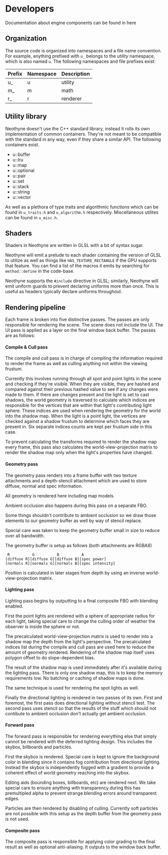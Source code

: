 # Developers
Documentation about engine components can be found in here

## Organization
The source code is organized into namespaces and a file name convention.
For example, anything prefixed with `u_` belongs to the *utility* namespace,
which is also named `u`. The following namespaces and file prefixes exist:

| Prefix | Namespace | Description |
|--------|-----------|-------------|
| u_     | u         | utility     |
| m_     | m         | math        |
| r_     | r         | renderer    |

## Utility library
Neothyne doesn't use the C++ standard library, instead it rolls its own
implementation of common containers. They're not meant to be compatible with the
standard in any way, even if they share a similar API. The following containers
exist.

* u::buffer
* u::lru
* u::map
* u::optional
* u::pair
* u::set
* u::stack
* u::string
* u::vector

As well as a plethora of type traits and algorithmic functions which can be
found in `u_traits.h` and `u_algorithm.h` respectively. Miscellaneous utilites can
be found in `u_misc.h`.

## Shaders

Shaders in Neothyne are written in GLSL with a bit of syntax sugar.

Neothyne will emit a prelude to each shader containing the version of GLSL to
utilize as well as things like `HAS_TEXTURE_RECTANGLE` if the GPU supports that
feature. You can find a list of the macros it emits by searching for
`method::define` in the code-base.

Neothyne supports the `#include` directive in GLSL; similarly, Neothyne will emit
uniform guards to prevent declaring uniforms more than once. This is useful as
headers typically declare uniforms throughout.

## Rendering pipeline

Each frame is broken into five distinctive passes. The passes are only responsible
for rendering the scene. The scene does not include the UI. The UI pass is applied
as a layer on the final window back buffer. The passes are as follows:

#### Compile & Cull pass

The compile and cull pass is in charge of compiling the information required
to render the frame as well as culling anything not within the viewing frustum.

Currently this involves running through all spot and point lights in the scene
and checking if they're visible. When they are visible, they are hashed and
compared against their previous hashed value to see if any changes were made
to them. If there are changes present and the light is set to cast shadows, the
world geometry is traversed to calculate which indices are responsible for the
vertices that are within that light's contributing light sphere. These indices
are used when rendering the geometry for the world into the shadow map. When
the light is a point light, the vertices are checked against a shadow frustum
to determine which faces they are present in. Six separate indices counts are
kept per frustum side in this case.

To prevent calculating the transforms required to render the shadow map every frame,
this pass also calculates the world-view-projection matrix to render the shadow
map only when the light's properties have changed.

#### Geometry pass

The geometry pass renders into a frame buffer with two texture attachments and
a depth-stencil attachment which are used to store diffuse, normal and spec information.

All geometry is rendered here including map models.

Ambient occlusion also happens during this pass on a separate FBO.

Some things shouldn't contribute to ambient occlusion so we draw those elements
to our geometry buffer as well by way of stencil replace.

Special care was taken to keep the geometry buffer small in size to reduce over
all bandwidth.

The geometry buffer is setup as follows (both attachments are RGBA8)
```
 R          G          B          A
[diffuse R][diffuse G][diffuse B][spec power]
[normals R][normals G][normals B][spec intensity]
```

Position is calculated in later stages from depth by using an inverse
world-view-projection matrix.

#### Lighting pass

Lighting pass begins by outputting to a final composite FBO with blending enabled.

First the point lights are rendered with a sphere of appropriate radius for each
light, taking special care to change the culling order of weather the observer
is inside the sphere or not.

The precalculated world-view-projection matrix is used to render into a shadow
map the depth from the light's perspective. The precalculated indices list during
the compile and cull pass are used here to reduce the amount of geometry rendered.
Rendering of the shadow map itself uses polygon offset to do slope-dependent bias.

The result of the shadow map is used immediately after it's available during the
lighting pass. There is only one shadow map, this is to keep the memory requirements
low. No batching or caching of shadow maps is done.

The same technique is used for rendering the spot lights as well.

Finally the directional lighting is rendered in two passes of its own. First and
foremost, the first pass does directional lighting without stencil test. The
second pass uses stencil so that the results of the stuff which should not contibute
to ambient occlusion don't actually get ambient occlusion.

#### Forward pass

The forward pass is responsible for rendering everything else that simply cannot
be rendered with the deferred lighting design. This includes the skybox, billboards
and particles.

First the skybox is rendered. Special care is kept to ignore the background color
in blending since it contains fog contribution from directional lighting. Instead
the skybox is independently fogged with a gradient to provide a coherent effect
of world geometry reaching into the skybox.

Editing aids (bounding boxes, billboards, etc) are rendered next. We take
special care to ensure anything with transparency during this has premultipled alpha
to prevent strange blending errors around transparent edges.

Particles are then rendered by disabling of culling. Currently soft particles
are not possible with this setup as the depth buffer from the geometry pass is
not used.

#### Composite pass

The composite pass is responsible for applying color grading to the final result
as well as optional anti-aliasing. It outputs to the window back buffer.

